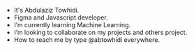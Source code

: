 - It's Abdulaziz Towhidi.
- Figma and Javascript developer.
- I’m currently learning Machine Learning.
- I’m looking to collaborate on my projects and others project.
- How to reach me by type @abtowhidi everywhere.
